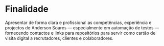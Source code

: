 # Finalidade

Apresentar de forma clara e profissional as competências, experiência e projectos de Anderson Soares — especialmente em automação de testes — fornecendo contactos e links para repositórios para servir como cartão de visita digital a recrutadores, clientes e colaboradores.
